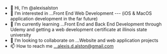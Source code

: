 - 👋 Hi, I’m @alexisalston
- 👀 I’m interested in ...Front End Web Development --- (iOS & MacOS application development in the far future)
- 🌱 I’m currently learning ...Front End and Back End Development through Udemy and getting a web development certificate at illinois state university
- 💞️ I’m looking to collaborate on ...Website and web application projects
- 📫 How to reach me ...alexis.d.alston@gmail.com

<!---
alexisalston/alexisalston is a ✨ special ✨ repository because its `README.md` (this file) appears on your GitHub profile.
You can click the Preview link to take a look at your changes.
--->
